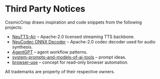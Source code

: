 # Third Party Notices

CosmicCrisp draws inspiration and code snippets from the following projects:

- [NeuTTS-Air](https://github.com/neuphonic/neutts-air) – Apache-2.0 licensed streaming TTS backbone.
- [NeuCodec ONNX Decoder](https://huggingface.co/neuphonic/neucodec-onnx-decoder) – Apache-2.0 codec decoder used for audio synthesis.
- [AgentGPT](https://github.com/reworkd/AgentGPT) – agent workflow patterns.
- [system-prompts-and-models-of-ai-tools](https://github.com/x1xhlol/system-prompts-and-models-of-ai-tools) – prompt ideas.
- [browser-use](https://github.com/browser-use/browser-use) – concept for read-only browser automation.

All trademarks are property of their respective owners.
